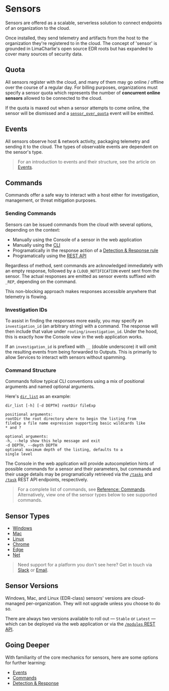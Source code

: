 # Sensors

Sensors are offered as a scalable, serverless solution to connect endpoints of an organization to the cloud. 

Once installed, they send telemetry and artifacts from the host to the organization they're registered to in the cloud. The concept of 'sensor' is grounded in LimaCharlie's open source EDR roots but has expanded to cover many sources of security data.

## Quota

All sensors register with the cloud, and many of them may go online / offline over the course of a regular day. For billing purposes, organizations must specify a sensor quota which represents the number of **concurrent online sensors** allowed to be connected to the cloud. 

If the quota is maxed out when a sensor attempts to come online, the sensor will be dismissed and a [`sensor_over_quota`](events.md#sensor_over_quota) event will be emitted.

## Events

All sensors observe host & network activity, packaging telemetry and sending it to the cloud. The types of observable events are dependent on the sensor's type. 

> For an introduction to events and their structure, see the article on [Events](events-overview.md).

## Commands

Commands offer a safe way to interact with a host either for investigation, management, or threat mitigation purposes. 

### Sending Commands

Sensors can be issued commands from the cloud with several options, depending on the context:

* Manually using the Console of a sensor in the web application
* Manually using the [CLI](https://github.com/refractionPOINT/python-limacharlie)
* Programatically in the response action of a [Detection & Response rule](dr.md)
* Programatically using the [REST API](https://doc.limacharlie.io/docs/api/b3A6MTk2NDI0OQ-task-sensor)

Regardless of method, sent commands are acknowledged immediately with an empty response, followed by a `CLOUD_NOTIFICATION` event sent from the sensor. The actual responses are emitted as sensor events suffixed with `_REP`, depending on the command. 

This non-blocking approach makes responses accessible anywhere that telemetry is flowing.

### Investigation IDs

To assist in finding the responses more easily, you may specify an `investigation_id` (an arbitrary string) with a command. The response will then include that value under `routing/investigation_id`. Under the hood, this is exactly how the Console view in the web application works.

If an `investigation_id` is prefixed with `__` (double underscore) it will omit the resulting events from being forwarded to Outputs. This is primarily to allow Services to interact with sensors without spamming. 


### Command Structure

Commands follow typical CLI conventions using a mix of positional arguments and named optional arguments. 

Here's [`dir_list`](sensor_commands.md#dir_list) as an example:

```
dir_list [-h] [-d DEPTH] rootDir fileExp

positional arguments:
rootDir the root directory where to begin the listing from
fileExp a file name expression supporting basic wildcards like
* and ?

optional arguments:
-h, --help show this help message and exit
-d DEPTH, --depth DEPTH
optional maximum depth of the listing, defaults to a
single level
```

The Console in the web application will provide autocompletion hints of possible commands for a sensor and their parameters, but commands and their usage details may be programatically retrieved via the [`/tasks`](https://doc.limacharlie.io/docs/api/b3A6MTk2NDI1OQ-get-possible-tasks) and [`/task`](https://doc.limacharlie.io/docs/api/b3A6MTk2NDI3OA-autocomplete-task) REST API endpoints, respectively.  

> For a complete list of commands, see [Reference: Commands](sensor_commands.md). Alternatively, view one of the sensor types below to see supported commands.

## Sensor Types

* [Windows](sensors/windows.md)
* [Mac](sensors/mac.md)
* [Linux](sensors/linux.md)
* [Chrome](sensors/chrome.md)
* [Edge](sensors/edge.md)
* [Net](sensors/net.md)

> Need support for a platform you don't see here? Get in touch via [Slack](https://slack.limacharlie.io) or [Email](mailto:answers@limacharlie.io).

## Sensor Versions

Windows, Mac, and Linux (EDR-class) sensors' versions are cloud-managed per-organization. They will not upgrade unless you choose to do so. 

There are always two versions available to roll out &mdash; `Stable` or `Latest` &mdash; which can be deployed via the web application or via the [`/modules` REST API](https://doc.limacharlie.io/docs/api/b3A6MTk2NDI2OA-update-sensors). 

## Going Deeper

With familiarity of the core mechanics for sensors, here are some options for further learning:

* [Events](events.md)
* [Commands](sensor_commands.md)
* [Detection & Response](dr.md)
